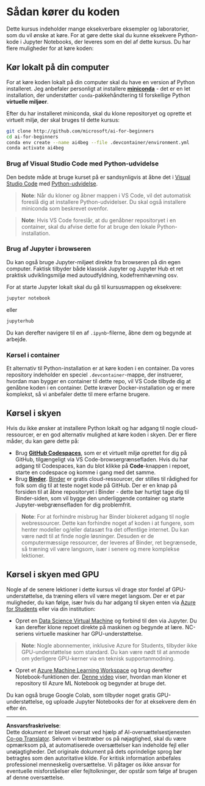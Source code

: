 <!--
CO_OP_TRANSLATOR_METADATA:
{
  "original_hash": "7df19702b8d2d3f7c4238c51bec2c8fc",
  "translation_date": "2025-08-28T15:08:51+00:00",
  "source_file": "lessons/0-course-setup/how-to-run.md",
  "language_code": "da"
}
-->
# Sådan kører du koden

Dette kursus indeholder mange eksekverbare eksempler og laboratorier, som du vil ønske at køre. For at gøre dette skal du kunne eksekvere Python-kode i Jupyter Notebooks, der leveres som en del af dette kursus. Du har flere muligheder for at køre koden:

## Kør lokalt på din computer

For at køre koden lokalt på din computer skal du have en version af Python installeret. Jeg anbefaler personligt at installere **[miniconda](https://conda.io/en/latest/miniconda.html)** - det er en let installation, der understøtter `conda`-pakkehåndtering til forskellige Python **virtuelle miljøer**.

Efter du har installeret miniconda, skal du klone repositoryet og oprette et virtuelt miljø, der skal bruges til dette kursus:

```bash
git clone http://github.com/microsoft/ai-for-beginners
cd ai-for-beginners
conda env create --name ai4beg --file .devcontainer/environment.yml
conda activate ai4beg
```

### Brug af Visual Studio Code med Python-udvidelse

Den bedste måde at bruge kurset på er sandsynligvis at åbne det i [Visual Studio Code](http://code.visualstudio.com/?WT.mc_id=academic-77998-cacaste) med [Python-udvidelse](https://marketplace.visualstudio.com/items?itemName=ms-python.python&WT.mc_id=academic-77998-cacaste).

> **Note**: Når du kloner og åbner mappen i VS Code, vil det automatisk foreslå dig at installere Python-udvidelser. Du skal også installere miniconda som beskrevet ovenfor.

> **Note**: Hvis VS Code foreslår, at du genåbner repositoryet i en container, skal du afvise dette for at bruge den lokale Python-installation.

### Brug af Jupyter i browseren

Du kan også bruge Jupyter-miljøet direkte fra browseren på din egen computer. Faktisk tilbyder både klassisk Jupyter og Jupyter Hub et ret praktisk udviklingsmiljø med autoudfyldning, kodefremhævning osv.

For at starte Jupyter lokalt skal du gå til kursusmappen og eksekvere:

```bash
jupyter notebook
```  
eller  
```bash
jupyterhub
```  
Du kan derefter navigere til en af `.ipynb`-filerne, åbne dem og begynde at arbejde.

### Kørsel i container

Et alternativ til Python-installation er at køre koden i en container. Da vores repository indeholder en speciel `.devcontainer`-mappe, der instruerer, hvordan man bygger en container til dette repo, vil VS Code tilbyde dig at genåbne koden i en container. Dette kræver Docker-installation og er mere komplekst, så vi anbefaler dette til mere erfarne brugere.

## Kørsel i skyen

Hvis du ikke ønsker at installere Python lokalt og har adgang til nogle cloud-ressourcer, er en god alternativ mulighed at køre koden i skyen. Der er flere måder, du kan gøre dette på:

* Brug **[GitHub Codespaces](https://github.com/features/codespaces)**, som er et virtuelt miljø oprettet for dig på GitHub, tilgængeligt via VS Code-browsergrænsefladen. Hvis du har adgang til Codespaces, kan du blot klikke på **Code**-knappen i repoet, starte en codespace og komme i gang med det samme.
* Brug **[Binder](https://mybinder.org/v2/gh/microsoft/ai-for-beginners/HEAD)**. [Binder](https://mybinder.org) er gratis cloud-ressourcer, der stilles til rådighed for folk som dig til at teste noget kode på GitHub. Der er en knap på forsiden til at åbne repositoryet i Binder - dette bør hurtigt tage dig til Binder-siden, som vil bygge den underliggende container og starte Jupyter-webgrænsefladen for dig problemfrit.

> **Note**: For at forhindre misbrug har Binder blokeret adgang til nogle webressourcer. Dette kan forhindre noget af koden i at fungere, som henter modeller og/eller datasæt fra det offentlige internet. Du kan være nødt til at finde nogle løsninger. Desuden er de computermæssige ressourcer, der leveres af Binder, ret begrænsede, så træning vil være langsom, især i senere og mere komplekse lektioner.

## Kørsel i skyen med GPU

Nogle af de senere lektioner i dette kursus vil drage stor fordel af GPU-understøttelse, da træning ellers vil være meget langsom. Der er et par muligheder, du kan følge, især hvis du har adgang til skyen enten via [Azure for Students](https://azure.microsoft.com/free/students/?WT.mc_id=academic-77998-cacaste) eller via din institution:

* Opret en [Data Science Virtual Machine](https://docs.microsoft.com/learn/modules/intro-to-azure-data-science-virtual-machine/?WT.mc_id=academic-77998-cacaste) og forbind til den via Jupyter. Du kan derefter klone repoet direkte på maskinen og begynde at lære. NC-seriens virtuelle maskiner har GPU-understøttelse.

> **Note**: Nogle abonnementer, inklusive Azure for Students, tilbyder ikke GPU-understøttelse som standard. Du kan være nødt til at anmode om yderligere GPU-kerner via en teknisk supportanmodning.

* Opret et [Azure Machine Learning Workspace](https://azure.microsoft.com/services/machine-learning/?WT.mc_id=academic-77998-cacaste) og brug derefter Notebook-funktionen der. [Denne video](https://azure-for-academics.github.io/quickstart/azureml-papers/) viser, hvordan man kloner et repository til Azure ML Notebook og begynder at bruge det.

Du kan også bruge Google Colab, som tilbyder noget gratis GPU-understøttelse, og uploade Jupyter Notebooks der for at eksekvere dem én efter én.

---

**Ansvarsfraskrivelse**:  
Dette dokument er blevet oversat ved hjælp af AI-oversættelsestjenesten [Co-op Translator](https://github.com/Azure/co-op-translator). Selvom vi bestræber os på nøjagtighed, skal du være opmærksom på, at automatiserede oversættelser kan indeholde fejl eller unøjagtigheder. Det originale dokument på dets oprindelige sprog bør betragtes som den autoritative kilde. For kritisk information anbefales professionel menneskelig oversættelse. Vi påtager os ikke ansvar for eventuelle misforståelser eller fejltolkninger, der opstår som følge af brugen af denne oversættelse.
